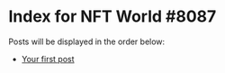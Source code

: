 # Index for NFT World #8087
Posts will be displayed in the order below:

- [Your first post](./001-first.md)

